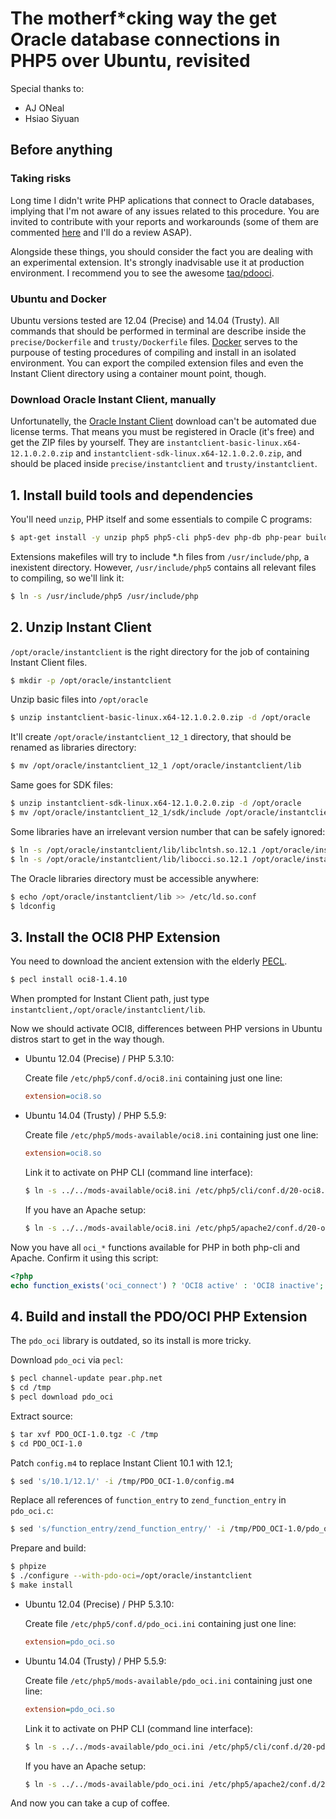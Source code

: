 # The motherf*cking way the get Oracle database connections in PHP5 over Ubuntu, revisited

Special thanks to:

* AJ ONeal
* Hsiao Siyuan

## Before anything

### Taking risks

Long time I didn't write PHP aplications that connect to Oracle databases, implying that I'm not aware of any issues
related to this procedure. You are invited to contribute with your reports and workarounds (some of them are commented
[here](https://gist.github.com/tassoevan/10392954) and I'll do a review ASAP).

Alongside these things, you should consider the fact you are dealing with an experimental extension. It's strongly
inadvisable use it at production environment. I recommend you to see the awesome
[taq/pdooci](https://github.com/taq/pdooci).

### Ubuntu and Docker

Ubuntu versions tested are 12.04 (Precise) and 14.04 (Trusty). All commands that should be performed in terminal are
describe inside the `precise/Dockerfile` and `trusty/Dockerfile` files. [Docker](https://www.docker.com/) serves to the
purpouse of testing procedures of compiling and install in an isolated environment. You can export the compiled
extension files and even the Instant Client directory using a container mount point, though.

### Download Oracle Instant Client, manually

Unfortunatelly, the [Oracle Instant Client](http://www.oracle.com/technetwork/database/features/instant-client/)
download can't be automated due license terms. That means you must be registered in Oracle (it's free) and get the ZIP
files by yourself. They are `instantclient-basic-linux.x64-12.1.0.2.0.zip` and
`instantclient-sdk-linux.x64-12.1.0.2.0.zip`, and should be placed inside `precise/instantclient` and
`trusty/instantclient`.

## 1. Install build tools and dependencies

You'll need `unzip`, PHP itself and some essentials to compile C programs:

```sh
$ apt-get install -y unzip php5 php5-cli php5-dev php-db php-pear build-essential libaio1 re2c
```

Extensions makefiles will try to include *.h files from `/usr/include/php`, a inexistent directory. However,
`/usr/include/php5` contains all relevant files to compiling, so we'll link it:

```sh
$ ln -s /usr/include/php5 /usr/include/php
```

## 2. Unzip Instant Client

`/opt/oracle/instantclient` is the right directory for the job of containing Instant Client files.

```sh
$ mkdir -p /opt/oracle/instantclient
```

Unzip basic files into `/opt/oracle`

```sh
$ unzip instantclient-basic-linux.x64-12.1.0.2.0.zip -d /opt/oracle
```

It'll create `/opt/oracle/instantclient_12_1` directory, that should be renamed as libraries directory:

```sh
$ mv /opt/oracle/instantclient_12_1 /opt/oracle/instantclient/lib
```

Same goes for SDK files:

```sh
$ unzip instantclient-sdk-linux.x64-12.1.0.2.0.zip -d /opt/oracle
$ mv /opt/oracle/instantclient_12_1/sdk/include /opt/oracle/instantclient/include
```

Some libraries have an irrelevant version number that can be safely ignored:

```sh
$ ln -s /opt/oracle/instantclient/lib/libclntsh.so.12.1 /opt/oracle/instantclient/lib/libclntsh.so
$ ln -s /opt/oracle/instantclient/lib/libocci.so.12.1 /opt/oracle/instantclient/lib/libocci.so
```

The Oracle libraries directory must be accessible anywhere:

```sh
$ echo /opt/oracle/instantclient/lib >> /etc/ld.so.conf
$ ldconfig
```

## 3. Install the OCI8 PHP Extension

You need to download the ancient extension with the elderly [PECL](https://pecl.php.net/).

```sh
$ pecl install oci8-1.4.10
```

When prompted for Instant Client path, just type `instantclient,/opt/oracle/instantclient/lib`.

Now we should activate OCI8, differences between PHP versions in Ubuntu distros start to get in the way though.

* Ubuntu 12.04 (Precise) / PHP 5.3.10:

    Create file `/etc/php5/conf.d/oci8.ini` containing just one line:

    ```ini
    extension=oci8.so
    ```

* Ubuntu 14.04 (Trusty) / PHP 5.5.9:

    Create file `/etc/php5/mods-available/oci8.ini` containing just one line:

    ```ini
    extension=oci8.so
    ```

    Link it to activate on PHP CLI (command line interface):

    ```sh
    $ ln -s ../../mods-available/oci8.ini /etc/php5/cli/conf.d/20-oci8.ini
    ```

    If you have an Apache setup:

    ```sh
    $ ln -s ../../mods-available/oci8.ini /etc/php5/apache2/conf.d/20-oci8.ini
    ```

Now you have all `oci_*` functions available for PHP in both php-cli and Apache. Confirm it using this script:

```php
<?php
echo function_exists('oci_connect') ? 'OCI8 active' : 'OCI8 inactive';
```

## 4. Build and install the PDO/OCI PHP Extension

The `pdo_oci` library is outdated, so its install is more tricky.

Download `pdo_oci` via `pecl`:

```sh
$ pecl channel-update pear.php.net
$ cd /tmp
$ pecl download pdo_oci
```

Extract source:

```sh
$ tar xvf PDO_OCI-1.0.tgz -C /tmp
$ cd PDO_OCI-1.0
```

Patch `config.m4` to replace Instant Client 10.1 with 12.1;

```sh
$ sed 's/10.1/12.1/' -i /tmp/PDO_OCI-1.0/config.m4
```

Replace all references of `function_entry` to `zend_function_entry` in `pdo_oci.c`:

```sh
$ sed 's/function_entry/zend_function_entry/' -i /tmp/PDO_OCI-1.0/pdo_oci.c
```

Prepare and build:

```sh
$ phpize
$ ./configure --with-pdo-oci=/opt/oracle/instantclient
$ make install
```

* Ubuntu 12.04 (Precise) / PHP 5.3.10:

    Create file `/etc/php5/conf.d/pdo_oci.ini` containing just one line:

    ```ini
    extension=pdo_oci.so
    ```

* Ubuntu 14.04 (Trusty) / PHP 5.5.9:

    Create file `/etc/php5/mods-available/pdo_oci.ini` containing just one line:

    ```ini
    extension=pdo_oci.so
    ```

    Link it to activate on PHP CLI (command line interface):

    ```sh
    $ ln -s ../../mods-available/pdo_oci.ini /etc/php5/cli/conf.d/20-pdo_oci.ini
    ```

    If you have an Apache setup:

    ```sh
    $ ln -s ../../mods-available/pdo_oci.ini /etc/php5/apache2/conf.d/20-pdo_oci.ini
    ```

And now you can take a cup of coffee.
